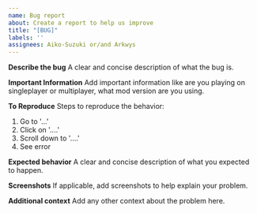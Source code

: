 ```yaml
---
name: Bug report
about: Create a report to help us improve
title: "[BUG]"
labels: ''
assignees: Aiko-Suzuki or/and Arkwys
---
```


**Describe the bug**
A clear and concise description of what the bug is.

**Important Information**
Add important information like are you playing on singleplayer or multiplayer, what mod version are you using.

**To Reproduce**
Steps to reproduce the behavior:
1. Go to '...'
2. Click on '....'
3. Scroll down to '....'
4. See error

**Expected behavior**
A clear and concise description of what you expected to happen.

**Screenshots**
If applicable, add screenshots to help explain your problem.

**Additional context**
Add any other context about the problem here.
